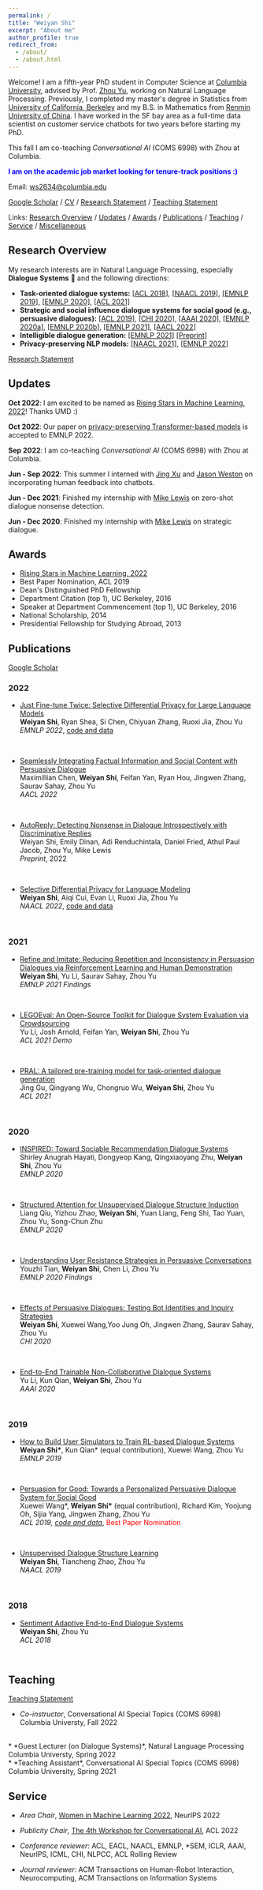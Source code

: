 ```yaml
---
permalink: /
title: "Weiyan Shi"
excerpt: "About me"
author_profile: true
redirect_from: 
  - /about/
  - /about.html
---
```

Welcome! I am a fifth-year PhD student in Computer Science at [Columbia University](https://www.cs.columbia.edu/), advised by Prof. [Zhou Yu](http://www.cs.columbia.edu/~zhouyu/), working on Natural Language Processing. Previously, I completed my master's degree in Statistics from [University of California, Berkeley](https://statistics.berkeley.edu/) and my B.S. in Mathematics from [Renmin University of China](https://www.ruc.edu.cn/en). I have worked in the SF bay area as a full-time data scientist on customer service chatbots for two years before starting my PhD.

This fall I am co-teaching <em>Conversational AI</em> (COMS 6998) with Zhou at Columbia.

<span style="color:blue">**I am on the academic job market looking for tenure-track positions :)**</span>


Email: [ws2634@columbia.edu](mailto:ws2634@columbia.edu)


[Google Scholar](https://scholar.google.com/citations?user=xj666rUAAAAJ&hl=en&authuser=2) / [CV](http://wyshi.github.io/files/materials/CV.pdf) / [Research Statement](http://wyshi.github.io/files/materials/research.pdf) / [Teaching Statement](http://wyshi.github.io/files/materials/teaching.pdf)

Links: [Research Overview](#research-overview) / [Updates](#updates) / [Awards](#awards) / [Publications](#publications) / [Teaching](#teaching) / [Service](#service) / [Miscellaneous](#miscellaneous)


## Research Overview
My research interests are in Natural Language Processing, especially **Dialogue Systems** 🤖 and the following directions:
* **Task-oriented dialogue systems:** [\[ACL 2018\]](https://arxiv.org/pdf/1804.10731.pdf), [\[NAACL 2019\]](https://arxiv.org/pdf/1904.03736.pdf), [\[EMNLP 2019\]](https://arxiv.org/pdf/1909.01388.pdf), [\[EMNLP 2020\]](https://arxiv.org/pdf/2009.08552.pdf), [\[ACL 2021\]](https://aclanthology.org/2021.acl-short.40.pdf)
* **Strategic and social influence dialogue systems for social good (e.g., persuasive dialogues):** [\[ACL 2019\]](https://arxiv.org/pdf/1906.06725.pdf), [\[CHI 2020\]](https://arxiv.org/pdf/2001.04564.pdf), [\[AAAI 2020\]](https://arxiv.org/pdf/1911.10742.pdf), [\[EMNLP 2020a\]](https://aclanthology.org/2020.findings-emnlp.431.pdf), [\[EMNLP 2020b\]](https://arxiv.org/pdf/2009.14306.pdf), [\[EMNLP 2021\]](https://arxiv.org/pdf/2012.15375.pdf), [\[AACL 2022\]](https://arxiv.org/pdf/2203.07657.pdf)
* **Intelligible dialogue generation:** [\[EMNLP 2021\]](https://arxiv.org/pdf/2012.15375.pdf) [\[Preprint\]](https://drive.google.com/file/d/17NhNBFhKF0d-JXZrfHgomaQGqPEhUYJN/view?usp=sharing)
* **Privacy-preserving NLP models:** [\[NAACL 2021\]](https://arxiv.org/pdf/2108.12944.pdf), [\[EMNLP 2022\]](https://arxiv.org/pdf/2204.07667.pdf)

[Research Statement](http://wyshi.github.io/files/materials/research.pdf)

## Updates
**Oct 2022**: I am excited to be named as [Rising Stars in Machine Learning, 2022](https://ml.umd.edu/rising-stars)! Thanks UMD :) 

**Oct 2022**: Our paper on [privacy-preserving Transformer-based models](https://arxiv.org/pdf/2204.07667.pdf) is accepted to EMNLP 2022.

**Sep 2022**: I am co-teaching <em>Conversational AI</em> (COMS 6998) with Zhou at Columbia.

**Jun - Sep 2022**: This summer I interned with [Jing Xu](https://scholar.google.com/citations?user=H3Uq3FcAAAAJ&hl=en&authuser=2&oi=ao) and [Jason Weston](http://www.thespermwhale.com/jaseweston/) on incorporating human feedback into chatbots. 

**Jun - Dec 2021**: Finished my internship with [Mike Lewis](https://scholar.google.co.uk/citations?user=SnQnQicAAAAJ&hl=en) on zero-shot dialogue nonsense detection.

**Jun - Dec 2020**: Finished my internship with [Mike Lewis](https://scholar.google.co.uk/citations?user=SnQnQicAAAAJ&hl=en) on strategic dialogue. 



## Awards
* [Rising Stars in Machine Learning, 2022](https://ml.umd.edu/rising-stars)
* Best Paper Nomination, ACL 2019  
* Dean's Distinguished PhD Fellowship
* Department Citation (top 1), UC Berkeley, 2016
* Speaker at Department Commencement (top 1), UC Berkeley, 2016
* National Scholarship, 2014
* Presidential Fellowship for Studying Abroad, 2013

## Publications
[Google Scholar](https://scholar.google.com/citations?user=xj666rUAAAAJ&hl=en&authuser=2)

<!-- ### Preprints -->
<!-- ### Preprints -->
### 2022
* [Just Fine-tune Twice: Selective Differential Privacy for Large Language
Models](https://arxiv.org/pdf/2204.07667.pdf)  
**Weiyan Shi**, Ryan Shea, Si Chen, Chiyuan Zhang, Ruoxi Jia, Zhou Yu  
*EMNLP 2022*, [code and data](https://github.com/wyshi/sdp_transformers)
<br>

* [Seamlessly Integrating Factual Information and Social Content with Persuasive Dialogue](https://arxiv.org/pdf/2203.07657.pdf)  
Maximillian Chen, **Weiyan Shi**, Feifan Yan, Ryan Hou, Jingwen Zhang, Saurav Sahay, Zhou Yu  
*AACL 2022*
<br>

* [AutoReply: Detecting Nonsense in Dialogue Introspectively with Discriminative Replies](https://drive.google.com/file/d/17NhNBFhKF0d-JXZrfHgomaQGqPEhUYJN/view?usp=sharing)  
Weiyan Shi, Emily Dinan, Adi Renduchintala, Daniel Fried, Athul Paul Jacob, Zhou Yu, Mike Lewis  
*Preprint*, 2022
<br>

* [Selective Differential Privacy for Language Modeling](https://arxiv.org/pdf/2108.12944.pdf)  
**Weiyan Shi**, Aiqi Cui, Evan Li, Ruoxi Jia, Zhou Yu  
*NAACL 2022*, [code and data](https://github.com/wyshi/lm_privacy)
<br>

<!-- * [What Does the Bot Do? Detecting Repetition and Contradiction in Dialogues by Asking and Answering Questions]
**Weiyan Shi**, Mary Williamson, Jason Weston, Mike Lewis, Zhou Yu
In Submission -->

<!-- * [Towards Socially Intelligent Agents with Mental State Transition and Human Utility](https://arxiv.org/pdf/2103.07011.pdf)  
Liang Qiu, Yizhou Zhao, Yuan Liang, Pan Lu, **Weiyan Shi**, Zhou Yu, Song-Chun Zhu  
*In Submission*

* [DEUX: An Attribute-Guided Framework for Sociable Recommendation Dialogue Systems](https://arxiv.org/pdf/2105.00825.pdf)  
Yu Li, Shirley Anugrah Hayati, **Weiyan Shi**, Zhou Yu  
*In Submission* -->

### 2021

* [Refine and Imitate: Reducing Repetition and Inconsistency in Persuasion Dialogues via Reinforcement Learning and Human Demonstration](https://arxiv.org/pdf/2012.15375.pdf)  
**Weiyan Shi**, Yu Li, Saurav Sahay, Zhou Yu  
*EMNLP 2021 Findings* 
<br>

* [LEGOEval: An Open-Source Toolkit for Dialogue System Evaluation via Crowdsourcing](https://arxiv.org/pdf/2105.01992.pdf)  
Yu Li, Josh Arnold, Feifan Yan, **Weiyan Shi**, Zhou Yu  
*ACL 2021 Demo*
<br>

* [PRAL: A tailored pre-training model for task-oriented dialogue generation](https://aclanthology.org/2021.acl-short.40.pdf)  
Jing Gu, Qingyang Wu, Chongruo Wu, **Weiyan Shi**, Zhou Yu  
*ACL 2021*
<br>

### 2020

* [INSPIRED: Toward Sociable Recommendation Dialogue Systems](https://arxiv.org/pdf/2009.14306.pdf)  
Shirley Anugrah Hayati, Dongyeop Kang, Qingxiaoyang Zhu, **Weiyan Shi**, Zhou Yu  
*EMNLP 2020* 
<br>

* [Structured Attention for Unsupervised Dialogue Structure Induction](https://arxiv.org/pdf/2009.08552.pdf)  
Liang Qiu, Yizhou Zhao, **Weiyan Shi**, Yuan Liang, Feng Shi, Tao Yuan, Zhou Yu, Song-Chun Zhu  
*EMNLP 2020* 
<br>

* [Understanding User Resistance Strategies in Persuasive Conversations](https://aclanthology.org/2020.findings-emnlp.431.pdf)  
Youzhi Tian, **Weiyan Shi**, Chen Li, Zhou Yu     
*EMNLP 2020 Findings*
<br>

* [Effects of Persuasive Dialogues: Testing Bot Identities and Inquiry Strategies](https://arxiv.org/pdf/2001.04564.pdf)  
**Weiyan Shi**, Xuewei Wang,Yoo Jung Oh, Jingwen Zhang, Saurav Sahay, Zhou Yu    
*CHI 2020*
<br>

* [End-to-End Trainable Non-Collaborative Dialogue Systems](https://arxiv.org/pdf/1911.10742.pdf)  
Yu Li, Kun Qian, **Weiyan Shi**, Zhou Yu    
*AAAI 2020*
<br>

### 2019
* [How to Build User Simulators to Train RL-based Dialogue Systems](https://arxiv.org/pdf/1909.01388.pdf)  
**Weiyan Shi\***, Kun Qian* (equal contribution), Xuewei Wang, Zhou Yu    
*EMNLP 2019* 
<br>

* [Persuasion for Good: Towards a Personalized Persuasive Dialogue System for Social Good](https://arxiv.org/pdf/1906.06725.pdf)  
Xuewei Wang\*, **Weiyan Shi\*** (equal contribution), Richard Kim, Yoojung Oh, Sijia Yang, Jingwen Zhang, Zhou Yu    
*ACL 2019, [code and data](https://gitlab.com/ucdavisnlp/persuasionforgood)*, <span style="color:red">Best Paper Nomination</span>
<br>

* [Unsupervised Dialogue Structure Learning](https://arxiv.org/pdf/1904.03736.pdf)  
**Weiyan Shi**, Tiancheng Zhao, Zhou Yu  
*NAACL 2019*
<br>

### 2018

* [Sentiment Adaptive End-to-End Dialogue Systems](https://arxiv.org/pdf/1804.10731.pdf)  
**Weiyan Shi**, Zhou Yu  
*ACL 2018*
<br>

## Teaching
[Teaching Statement](http://wyshi.github.io/files/materials/teaching.pdf)
* *Co-instructor*, Conversational AI Special Topics (COMS 6998)  
Columbia Universty, Fall 2022  
<br>
* *Guest Lecturer (on Dialogue Systems)*, Natural Language Processing  
Columbia Universty, Spring 2022  
<br>
* *Teaching Assistant*, Conversational AI Special Topics (COMS 6998)      
Columbia University, Spring 2021

## Service
<!-- **Conference reviewer**: ACL 2019, ACL 2020, *SEM 2020, ICLR 2021, AAAI 2021, EACL 2021, NAACL 2021, ACL 2021, *SEM 2021, NeurlPS 2021, EMNLP 2021, NLPCC 2021, ICLR 2022, AAAI 2022, ICML 2022, ACL 2022, CHI 2022, SIGDIAL 2022, HCI+NLP workshop at NAACL 2022, ACL Rolling Review -->
* *Area Chair*, [Women in Machine Learning 2022](https://sites.google.com/view/wiml2022/home?authuser=0), NeurIPS 2022

* *Publicity Chair*, [The 4th Workshop for Conversational AI](https://sites.google.com/view/4thnlp4convai), ACL 2022

* *Conference reviewer*: ACL, EACL, NAACL, EMNLP, *SEM, ICLR, AAAI, NeurlPS, ICML, CHI, NLPCC, ACL Rolling Review 

* *Journal reviewer*: ACM Transactions on Human-Robot Interaction, Neurocomputing, ACM Transactions on Information Systems


